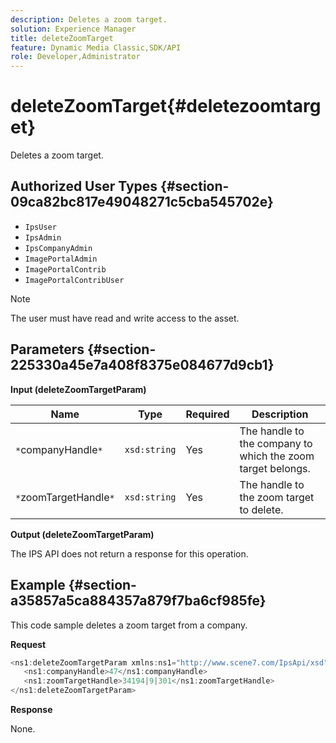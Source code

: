 ```yaml
---
description: Deletes a zoom target.
solution: Experience Manager
title: deleteZoomTarget
feature: Dynamic Media Classic,SDK/API
role: Developer,Administrator
---
```


# deleteZoomTarget{#deletezoomtarget}

Deletes a zoom target.

## Authorized User Types {#section-09ca82bc817e49048271c5cba545702e}

* `IpsUser` 
* `IpsAdmin` 
* `IpsCompanyAdmin` 
* `ImagePortalAdmin` 
* `ImagePortalContrib` 
* `ImagePortalContribUser`

>[!NOTE]
>
>The user must have read and write access to the asset.

## Parameters {#section-225330a45e7a408f8375e084677d9cb1}

**Input (deleteZoomTargetParam)** 

|  Name  | Type  | Required  | Description  |
|---|---|---|---|
|  `*`companyHandle`*`  | `xsd:string`  | Yes  | The handle to the company to which the zoom target belongs.  |
|  `*`zoomTargetHandle`*`  | `xsd:string`  | Yes  | The handle to the zoom target to delete.  |

**Output (deleteZoomTargetParam)**

The IPS API does not return a response for this operation.

## Example {#section-a35857a5ca884357a879f7ba6cf985fe}

This code sample deletes a zoom target from a company.

**Request** 

```java
<ns1:deleteZoomTargetParam xmlns:ns1="http://www.scene7.com/IpsApi/xsd">
   <ns1:companyHandle>47</ns1:companyHandle>
   <ns1:zoomTargetHandle>34194|9|301</ns1:zoomTargetHandle>
</ns1:deleteZoomTargetParam>
```

**Response**

None. 
